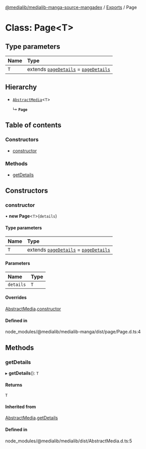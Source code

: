 [@medialib/medialib-manga-source-mangadex](../README.md) / [Exports](../modules.md) / Page

# Class: Page<T\>

## Type parameters

| Name | Type |
| :------ | :------ |
| `T` | extends [`pageDetails`](../modules.md#pagedetails) = [`pageDetails`](../modules.md#pagedetails) |

## Hierarchy

- [`AbstractMedia`](AbstractMedia.md)<`T`\>

  ↳ **`Page`**

## Table of contents

### Constructors

- [constructor](Page.md#constructor)

### Methods

- [getDetails](Page.md#getdetails)

## Constructors

### constructor

• **new Page**<`T`\>(`details`)

#### Type parameters

| Name | Type |
| :------ | :------ |
| `T` | extends [`pageDetails`](../modules.md#pagedetails) = [`pageDetails`](../modules.md#pagedetails) |

#### Parameters

| Name | Type |
| :------ | :------ |
| `details` | `T` |

#### Overrides

[AbstractMedia](AbstractMedia.md).[constructor](AbstractMedia.md#constructor)

#### Defined in

node_modules/@medialib/medialib-manga/dist/page/Page.d.ts:4

## Methods

### getDetails

▸ **getDetails**(): `T`

#### Returns

`T`

#### Inherited from

[AbstractMedia](AbstractMedia.md).[getDetails](AbstractMedia.md#getdetails)

#### Defined in

node_modules/@medialib/medialib/dist/AbstractMedia.d.ts:5
